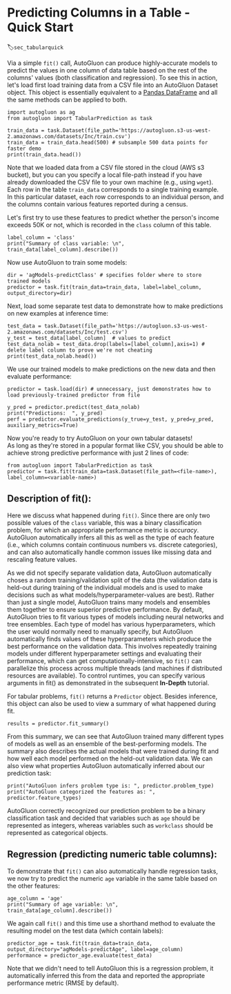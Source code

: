 # Predicting Columns in a Table - Quick Start
:label:`sec_tabularquick`

Via a simple `fit()` call, AutoGluon can produce highly-accurate models to predict the values in one column of data table based on the rest of the columns' values (both classification and regression).
To see this in action, let's load first load training data from a CSV file into an AutoGluon Dataset object. This object is essentially equivalent to a [Pandas DataFrame](https://pandas.pydata.org/pandas-docs/stable/reference/api/pandas.DataFrame.html) and all the same methods can be applied to both. 

```{.python .input}
import autogluon as ag
from autogluon import TabularPrediction as task

train_data = task.Dataset(file_path='https://autogluon.s3-us-west-2.amazonaws.com/datasets/Inc/train.csv')
train_data = train_data.head(500) # subsample 500 data points for faster demo
print(train_data.head())
```

Note that we loaded data from a CSV file stored in the cloud (AWS s3 bucket), but you can you specify a local file-path instead if you have already downloaded the CSV file to your own machine (e.g., using `wget`).
Each row in the table `train_data` corresponds to a single training example. In this particular dataset, each row corresponds to an individual person, and the columns contain various features reported during a census. 

Let's first try to use these features to predict whether the person's income exceeds 50K or not, which is recorded in the `class` column of this table.

```{.python .input}
label_column = 'class'
print("Summary of class variable: \n", train_data[label_column].describe())
```

Now use AutoGluon to train some models:

```{.python .input}
dir = 'agModels-predictClass' # specifies folder where to store trained models
predictor = task.fit(train_data=train_data, label=label_column, output_directory=dir)
```

Next, load some separate test data to demonstrate how to make predictions on new examples at inference time:

```{.python .input}
test_data = task.Dataset(file_path='https://autogluon.s3-us-west-2.amazonaws.com/datasets/Inc/test.csv')
y_test = test_data[label_column]  # values to predict
test_data_nolab = test_data.drop(labels=[label_column],axis=1) # delete label column to prove we're not cheating
print(test_data_nolab.head())
```

We use our trained models to make predictions on the new data and then evaluate performance: 

```{.python .input}
predictor = task.load(dir) # unnecessary, just demonstrates how to load previously-trained predictor from file

y_pred = predictor.predict(test_data_nolab)
print("Predictions:  ", y_pred)
perf = predictor.evaluate_predictions(y_true=y_test, y_pred=y_pred, auxiliary_metrics=True)
```

Now you're ready to try AutoGluon on your own tabular datasets!   
As long as they're stored in a popular format like CSV, you should be able to achieve strong predictive performance with just 2 lines of code:
```
from autogluon import TabularPrediction as task
predictor = task.fit(train_data=task.Dataset(file_path=<file-name>), label_column=<variable-name>)
```


## Description of fit():

Here we discuss what happened during `fit()`. 
Since there are only two possible values of the `class` variable, this was a binary classification problem, for which an appropriate performance metric is *accuracy*.
AutoGluon automatically infers all this as well as the type of each feature (i.e., which columns contain continuous numbers vs. discrete categories), and can also automatically handle common issues like missing data and rescaling feature values.


As we did not specify separate validation data, AutoGluon automatically choses a random training/validation split of the data (the validation data is held-out during training of the individual models and is used to make decisions such as what models/hyperparameter-values are best).  Rather than just a single model, AutoGluon trains many models and ensembles them together to ensure superior predictive performance. 
By default, AutoGluon tries to fit various types of models including neural networks and tree ensembles.
Each type of model has various hyperparameters, which the user would normally need to manually specify, but AutoGluon automatically finds values of these hyperparameters which produce the best performance on the validation data. This involves repeatedly training models under different hyperparameter settings and evaluating their performance, which can get computationally-intensive, so `fit()` can parallelize this process across multiple threads (and machines if distributed resources are available). To control runtimes, you can specify various arguments in fit() as demonstrated in the subsequent **In-Depth** tutorial.


For tabular problems, `fit()` returns a `Predictor` object. Besides inference, this object can also be used to view a summary of what happened during fit.

```{.python .input}
results = predictor.fit_summary()
```

From this summary, we can see that AutoGluon trained many different types of models as well as an ensemble of the best-performing models.  The summary also describes the actual models that were trained during fit and how well each model performed on the held-out validation data.  We can also view what properties AutoGluon automatically inferred about our prediction task:

```{.python .input}
print("AutoGluon infers problem type is: ", predictor.problem_type)
print("AutoGluon categorized the features as: ", predictor.feature_types)
```

AutoGluon correctly recognized our prediction problem to be a binary classification task and decided that variables such as `age` should be represented as integers, whereas variables such as `workclass` should be represented as categorical objects.

## Regression (predicting numeric table columns):

To demonstrate that `fit()` can also automatically handle regression tasks, we now try to predict the numeric `age` variable in the same table based on the other features:

```{.python .input}
age_column = 'age'
print("Summary of age variable: \n", train_data[age_column].describe())
```

We again call `fit()` and this time use a shorthand method to evaluate the resulting model on the test data (which contain labels):

```{.python .input}
predictor_age = task.fit(train_data=train_data, output_directory="agModels-predictAge", label=age_column)
performance = predictor_age.evaluate(test_data)
```

Note that we didn't need to tell AutoGluon this is a regression problem, it automatically inferred this from the data and reported the appropriate performance metric (RMSE by default).
